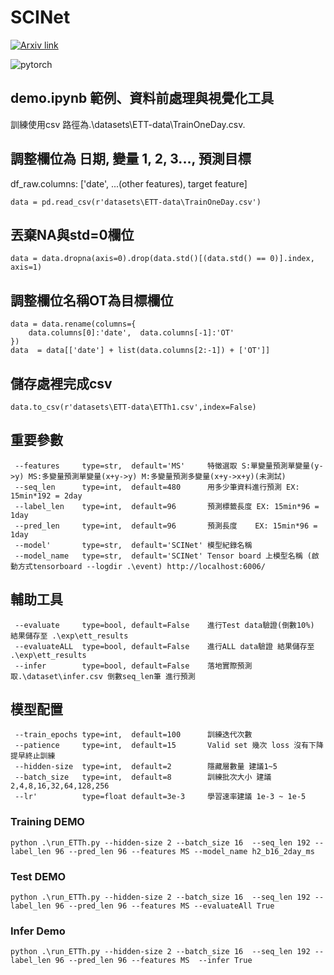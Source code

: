 # SCINet

[![Arxiv link](https://img.shields.io/badge/arXiv-Time%20Series%20is%20a%20Special%20Sequence%3A%20Forecasting%20with%20Sample%20Convolution%20and%20Interaction-%23B31B1B)](https://arxiv.org/pdf/2106.09305.pdf)

![pytorch](https://img.shields.io/badge/-PyTorch-%23EE4C2C?logo=PyTorch&labelColor=lightgrey)


## demo.ipynb 範例、資料前處理與視覺化工具
 訓練使用csv 路徑為.\datasets\ETT-data\TrainOneDay.csv.
## 調整欄位為 日期, 變量 1, 2, 3..., 預測目標
 df_raw.columns: ['date', ...(other features), target feature]
```
data = pd.read_csv(r'datasets\ETT-data\TrainOneDay.csv')
```

## 丟棄NA與std=0欄位
```
data = data.dropna(axis=0).drop(data.std()[(data.std() == 0)].index, axis=1)
```

## 調整欄位名稱OT為目標欄位
```
data = data.rename(columns={
    data.columns[0]:'date',  data.columns[-1]:'OT'
})
data  = data[['date'] + list(data.columns[2:-1]) + ['OT']]
```
## 儲存處裡完成csv
```
data.to_csv(r'datasets\ETT-data\ETTh1.csv',index=False)
```
 ## 重要參數
```
 --features     type=str,  default='MS'     特徵選取 S:單變量預測單變量(y->y) MS:多變量預測單變量(x+y->y) M:多變量預測多變量(x+y->x+y)(未測試)
 --seq_len      type=int,  default=480      用多少筆資料進行預測 EX: 15min*192 = 2day 
 --label_len    type=int,  default=96       預測標籤長度 EX: 15min*96 = 1day 
 --pred_len     type=int,  default=96       預測長度    EX: 15min*96 = 1day 
 --model'       type=str,  default='SCINet' 模型紀錄名稱
 --model_name   type=str,  default='SCINet' Tensor board 上模型名稱 (啟動方式tensorboard --logdir .\event) http://localhost:6006/
```

## 輔助工具
```
 --evaluate     type=bool, default=False    進行Test data驗證(倒數10%) 結果儲存至 .\exp\ett_results
 --evaluateALL  type=bool, default=False    進行ALL data驗證 結果儲存至 .\exp\ett_results
 --infer        type=bool, default=False    落地實際預測 取.\dataset\infer.csv 倒數seq_len筆 進行預測
```

## 模型配置
```
 --train_epochs type=int,  default=100      訓練迭代次數
 --patience     type=int,  default=15       Valid set 幾次 loss 沒有下降提早終止訓練
 --hidden-size  type=int,  default=2        隱藏層數量 建議1~5
 --batch_size   type=int,  default=8        訓練批次大小 建議2,4,8,16,32,64,128,256
 --lr'          type=float default=3e-3     學習速率建議 1e-3 ~ 1e-5

```

### Training DEMO
```
python .\run_ETTh.py --hidden-size 2 --batch_size 16  --seq_len 192 --label_len 96 --pred_len 96 --features MS --model_name h2_b16_2day_ms 
```

### Test DEMO
```
python .\run_ETTh.py --hidden-size 2 --batch_size 16  --seq_len 192 --label_len 96 --pred_len 96 --features MS --evaluateAll True
```

### Infer Demo
```
python .\run_ETTh.py --hidden-size 2 --batch_size 16  --seq_len 192 --label_len 96 --pred_len 96 --features MS  --infer True
```

